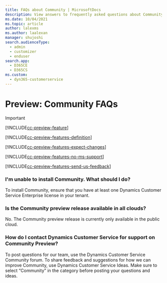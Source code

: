 ```yaml
---
title: FAQs about Community | MicrosoftDocs
description: View answers to frequently asked questions about Community in Dynamics 365 Customer Service.
ms.date: 10/04/2021
ms.topic: article
author: lalexms
ms.author: laalexan
manager: shujoshi
search.audienceType: 
  - admin
  - customizer
  - enduser
search.app: 
  - D365CE
  - D365CS
ms.custom: 
  - dyn365-customerservice
---
```


# Preview: Community FAQs

> [!IMPORTANT]
>
> [!INCLUDE[cc-preview-feature](../includes/cc-preview-feature.md)]
>
> [!INCLUDE[cc-preview-features-definition](../includes/cc-preview-features-definition.md)]
>
> [!INCLUDE[cc-preview-features-expect-changes](../includes/cc-preview-features-expect-changes.md)]
>
> [!INCLUDE[cc-preview-features-no-ms-support](../includes/cc-preview-features-no-ms-support.md)]
>
> [!INCLUDE[cc-preview-features-send-us-feedback](../includes/cc-preview-features-send-us-feedback.md)]

### I'm unable to install Community. What should I do?
To install Community, ensure that you have at least one Dynamics Customer Service Enterprise license in your tenant.

### Is the Community preview release available in all clouds?
No. The Community preview release is currently only available in the public cloud.

### How do I contact Dynamics Customer Service for support on Community Preview?
To post questions for our team, use the Dynamics Customer Service Community forum. 
To share feedback and suggestions for how we can improve Community, use Dynamics Customer Service Ideas. Make sure to select “Community” in the category before posting your questions and ideas.
